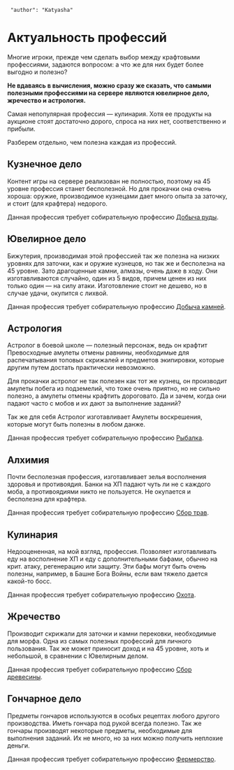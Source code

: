 ```config
 "author": "Katyasha"
```
# Актуальность профессий

Многие игроки, прежде чем сделать выбор между крафтовыми профессиями, задаются вопросом: а что же для них будет более выгодно и полезно?

**Не вдаваясь в вычисления, можно сразу же сказать, что самыми полезными профессиями на сервере являются ювелирное дело, жречество и астрология.**

Самая непопулярная профессия — кулинария. Хотя ее продукты на аукционе стоят достаточно дорого, спроса на них нет, соответственно и прибыли.

Разберем отдельно, чем полезна каждая из профессий.


## Кузнечное дело

Контент игры на сервере реализован не полностью, поэтому на 45 уровне профессия станет бесполезной. Но для прокачки она очень хороша: оружие, производимое кузнецами дает много опыта за заточку, и стоит (для крафтера) недорого.

Данная профессия требует собирательную профессию [Добыча руды](../ingredients/oremining/).

## Ювелирное дело
Бижутерия, производимая этой профессией так же полезна на низких уровнях для заточки, как и оружие кузнецов, но так же и бесполезна на 45 уровне. Зато драгоценные камни, алмазы, очень даже в ходу. Они изготавливаются случайно, один из 5 видов, причем ценен из них только один — на силу атаки. Изготовление стоит не дешево, но в случае удачи, окупится с лихвой.

Данная профессия требует собирательную профессию [Добыча камней](../ingredients/stonemining/).

## Астрология
Астролог в боевой школе — полезный персонаж, ведь он крафтит Превосходные амулеты отмены равнины, необходимые для распечатывания топовых скрижалей и предметов экипировки, которые другим путем достать практически невозможно.

Для прокачки астролог не так полезен как тот же кузнец, он производит амулеты побега из подземелий, что тоже очень приятно, но не сильно полезно, а амулеты отмены крафтить дороговато. Да и зачем, когда они падают часто с мобов и их дают за выполнение заданий?

Так же для себя Астролог изготавливает Амулеты воскрешения, которые могут быть полезны в любом данже.

Данная профессия требует собирательную профессию [Рыбалка](../ingredients/fishing/).

## Алхимия
Почти бесполезная профессия, изготавливает зелья восполнения здоровья и противоядия. Банки на ХП падают чуть ли не с каждого моба, а противоядиями никто не пользуется. Не окупается и бесполезна для крафтера.

Данная профессия требует собирательную профессию [Сбор трав](../ingredients/herbalism/).

## Кулинария
Недооцененная, на мой взгляд, профессия. Позволяет изготавливать еду на восполнение ХП и еду с дополнительными бафами, обычно на крит. атаку, регенерацию или защиту. Эти бафы могут быть очень полезны, например, в Башне Бога Войны, если вам тяжело дается какой-то босс.

Данная профессия требует собирательную профессию [Охота](../ingredients/hunting/).

## Жречество
Производит скрижали для заточки и камни перековки, необходимые для морфа. Одна из самых полезных профессий для личного пользования. Так же может приносит доход и на 45 уровне, хоть и небольшой, в сравнении с Ювелирным делом.

Данная профессия требует собирательную профессию [Сбор древесины](../ingredients/forestry/).

## Гончарное дело
Предметы гончаров используются в особых рецептах любого другого производства. Иметь гончара под рукой всегда полезно. Так же гончары производят некоторые предметы, необходимые для выполнения заданий. Их не много, но за них можно получить неплохие деньги.

Данная профессия требует собирательную профессию [Фермерство](../ingredients/farming/).
